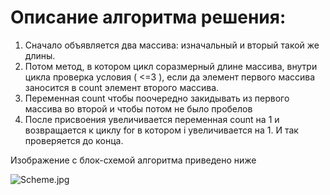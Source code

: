 # Описание алгоритма решения:

1. Сначало объявляется два массива: изначальный и вторый такой же длины. 
2. Потом метод, в котором цикл соразмерный длине массива, внутри цикла проверка условия ( <=3 ), если да элемент первого массива заносится в count элемент второго массива.
3. Переменная count чтобы поочередно закидывать из первого массива во второй и чтобы потом не было пробелов
4. После присвоения увеличивается переменная count на 1 и возвращается к циклу for в котором i увеличивается на 1. И так проверяется до конца.

Изображение с блок-схемой алгоритма приведено ниже

![Scheme.jpg](https://im.wampi.ru/2022/08/04/Scheme.jpg)